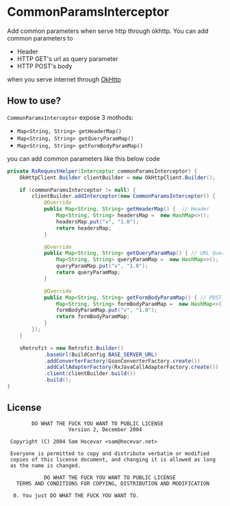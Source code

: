 # CommonParamsInterceptor

Add common parameters when serve http through okhttp.
You can add common parameters to

* Header
* HTTP GET's url as query parameter
* HTTP POST's body

when you serve internet through [OkHttp](https://github.com/square/okhttp)

## How to use?

`CommonParamsInterceptor` expose 3 mothods:

* `Map<String, String> getHeaderMap()`
* `Map<String, String> getQueryParamMap()`
* `Map<String, String> getFormBodyParamMap()`

you can add common parameters like this below code

```Java
private RxRequestHelper(Interceptor commonParamsInterceptor) {
    OkHttpClient.Builder clientBuilder = new OkHttpClient.Builder();

    if (commonParamsInterceptor != null) {
        clientBuilder.addInterceptor(new CommonParamsInterceptor() {
            @Override
            public Map<String, String> getHeaderMap() {  // Header
                Map<String, String> headersMap =  new HashMap<>();
                headersMap.put("v", "1.0");
                return headersMap;
            }

            @Override
            public Map<String, String> getQueryParamMap() { // URL Query
                Map<String, String> queryParamMap =  new HashMap<>();
                queryParamMap.put("v", "1.0");
                return queryParamMap;
            }

            @Override
            public Map<String, String> getFormBodyParamMap() { // POST body
                Map<String, String> formBodyParamMap =  new HashMap<>();
                formBodyParamMap.put("v", "1.0");
                return formBodyParamMap;
            }
        });
    }

    sRetrofit = new Retrofit.Builder()
            .baseUrl(BuildConfig.BASE_SERVER_URL)
            .addConverterFactory(GsonConverterFactory.create())
            .addCallAdapterFactory(RxJavaCallAdapterFactory.create())
            .client(clientBuilder.build())
            .build();
}
```

## License

```
        DO WHAT THE FUCK YOU WANT TO PUBLIC LICENSE
                    Version 2, December 2004

 Copyright (C) 2004 Sam Hocevar <sam@hocevar.net>

 Everyone is permitted to copy and distribute verbatim or modified
 copies of this license document, and changing it is allowed as long
 as the name is changed.

            DO WHAT THE FUCK YOU WANT TO PUBLIC LICENSE
   TERMS AND CONDITIONS FOR COPYING, DISTRIBUTION AND MODIFICATION

  0. You just DO WHAT THE FUCK YOU WANT TO.
  ```

